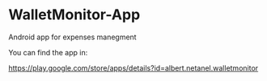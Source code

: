# WalletMonitor-App
Android app for expenses manegment

You can find the app in:

https://play.google.com/store/apps/details?id=albert.netanel.walletmonitor
